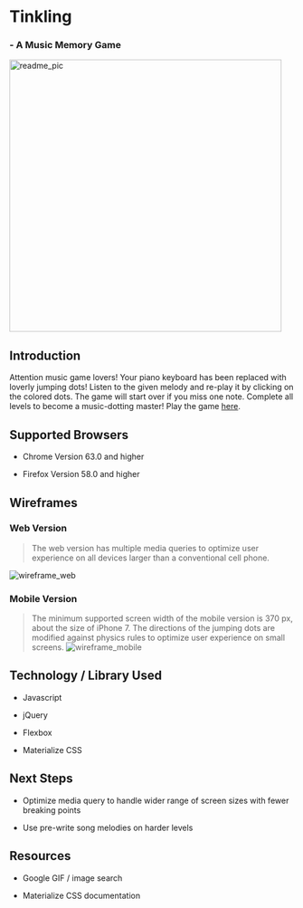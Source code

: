 # Tinkling
###  - A Music Memory Game
<img width="481" alt="readme_pic" src="https://user-images.githubusercontent.com/35155255/36050996-7426a09e-0d9d-11e8-9abe-03ab1704f7ee.png">

## Introduction
Attention music game lovers! Your piano keyboard has been replaced with loverly jumping dots! Listen to the given melody and re-play it by clicking on the colored dots. The game will start over if you miss one note. Complete all levels to become a music-dotting master! Play the game [here](https://github.com/vivian5668/Tinkling).

## Supported Browsers

- Chrome Version 63.0 and higher

- Firefox Version 58.0 and higher

## Wireframes
### Web Version
>The web version has multiple media queries to optimize user experience on all devices larger than a conventional cell phone. 

![wireframe_web](https://user-images.githubusercontent.com/35155255/36052259-c2073b26-0da1-11e8-88b4-7a3a8b041507.png)

### Mobile Version
>The minimum supported screen width of the mobile version is 370 px, about the size of iPhone 7. The directions of the jumping dots are modified against physics rules to optimize user experience on small screens.
![wireframe_mobile](https://user-images.githubusercontent.com/35155255/36052262-c7942810-0da1-11e8-922f-7ca25851a917.png)

## Technology / Library Used

- Javascript

- jQuery

- Flexbox

- Materialize CSS

## Next Steps

- Optimize media query to handle wider range of screen sizes with fewer breaking points

- Use pre-write song melodies on harder levels 

## Resources

- Google GIF / image search

- Materialize CSS documentation




